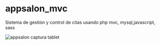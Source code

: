 # appsalon_mvc
Sistema de gestión y control de citas usando php mvc, mysql,javascript, sass 

![appsalon captura tablet](https://user-images.githubusercontent.com/56383926/224258932-d47ec520-8f38-4522-8a59-3249db697385.png)
